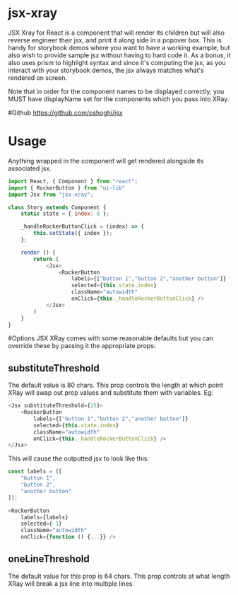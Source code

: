 # jsx-xray
JSX Xray for React is a component that will render its children but will also reverse engineer their jsx, and print it along side in a popover box.  This is handy for storybook demos where you want to have a working example, but also wish to provide sample jsx without having to hard code it.  As a bonus, it also uses prism to highlight syntax and since it's computing the jsx,
as you interact with your storybook demos, the jsx always matches what's
rendered on screen.

Note that in order for the component names to be displayed correctly,
you MUST have displayName set for the components which you pass into
XRay.

#Github
https://github.com/oshoghi/jsx

# Usage
Anything wrapped in the component will get rendered alongside its associated jsx.

```js
import React, { Component } from "react";
import { RockerButton } from "ui-lib"
import Jsx from "jsx-xray";

class Story extends Component {
    static state = { index: 0 };

    _handleRockerButtonClick = (index) => {
        this.setState({ index });
    };

    render () {
        return (
            <Jsx>
                <RockerButton 
                    labels={["button 1","button 2","another button"]}
                    selected={this.state.index}
                    className="autowidth"
                    onClick={this._handleRockerButtonClick} />
            </Jsx>
        )
    }
}

```

#Options
JSX XRay comes with some reasonable defaults but you can override these
by passing it the appropriate props:

## substituteThreshold
The default value is 80 chars.  This prop controls the length at which point
XRay will swap out prop values and substitute them with variables.  Eg:

```js
<Jsx substituteThreshold={15}>
    <RockerButton 
        labels={["button 1","button 2","another button"]}
        selected={this.state.index}
        className="autowidth"
        onClick={this._handleRockerButtonClick} />
</Jsx>

```

This will cause the outputted jsx to look like this:

```js
const labels = ([
    "button 1",
    "button 2",
    "another button"
]);

<RockerButton
    labels={labels}
    selected={-1}
    className="autowidth"
    onClick={function () {...}} />

```

## oneLineThreshold
The default value for this prop is 64 chars.  This prop controls at what
length XRay will break a jsx line into multiple lines.

